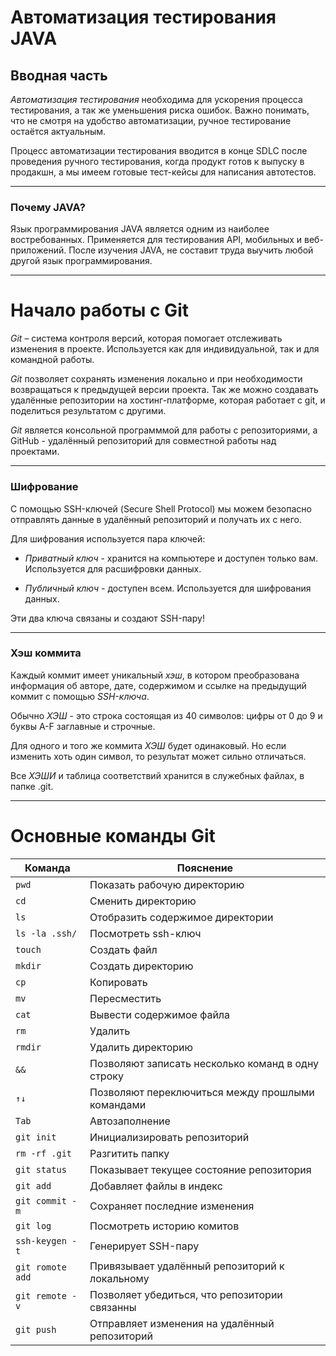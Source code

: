# **Автоматизация тестирования JAVA**

## **Вводная часть**

*Автоматизация тестирования* необходима для ускорения процесса тестирования, а так же уменьшения риска ошибок. Важно понимать, что не смотря на удобство автоматизации, ручное тестирование остаётся актуальным.

Процесс автоматизации тестирования вводится в конце SDLC после проведения ручного тестирования, когда продукт готов к выпуску в продакшн, а мы имеем готовые тест-кейсы для написания автотестов.

----
### **Почему JAVA?**

Язык программирования JAVA является одним из наиболее востребованных. Применяется для тестирования API, мобильных и веб-приложений. После изучения JAVA, не составит труда выучить любой другой язык программирования.

----
# **Начало работы с Git**

*Git* – система контроля версий, которая помогает отслеживать изменения в проекте. Используется как для индивидуальной, так и для командной работы.

*Git* позволяет сохранять изменения локально и при необходимости возвращаться к предыдущей версии проекта. Так же можно создавать удалённые репозитории на хостинг-платформе, которая работает с git, и поделиться результатом с другими.

*Git* является консольной программмой для работы с репозиториями, а GitHub - удалённый репозиторий для совместной работы над проектами.

----
### **Шифрование**

С помощью SSH-ключей (Secure Shell Protocol) мы можем безопасно отправлять данные в удалённый репозиторий и получать их с него.

Для шифрования используется пара ключей:

- *Приватный ключ* - хранится на компьютере и доступен только вам. Используется для расшифровки данных.

- *Публичный ключ* - доступен всем. Используется для шифрования данных.

Эти два ключа связаны и создают SSH-пару!

----
### **Хэш коммита**

Каждый коммит имеет уникальный *хэш*, в котором преобразована информация об авторе, дате, содержимом и ссылке на предыдущий коммит с помощью *SSH-ключа*.

Обычно *ХЭШ* - это строка состоящая из 40 символов: цифры от 0 до 9 и буквы A-F заглавные и строчные.

Для одного и того же коммита *ХЭШ* будет одинаковый. Но если изменить хоть один символ, то результат может сильно отличаться.

Все *ХЭШИ* и таблица соответствий хранится в служебных файлах, в папке .git. 

----
# **Основные команды Git**

**Команда** | **Пояснение**
--- | ---
`pwd` | Показать рабочую директорию
`cd` | Сменить директорию
`ls` | Отобразить содержимое директории
`ls -la .ssh/` | Посмотреть ssh-ключ
`touch` | Создать файл
`mkdir` | Создать директорию
`cp` | Копировать
`mv` | Пересместить
`cat` | Вывести содержимое файла
`rm` | Удалить
`rmdir` | Удалить директорию
`&&` | Позволяют записать несколько команд в одну строку
`↑↓` | Позволяют переключиться между прошлыми командами
`Tab` | Автозаполнение
`git init` | Инициализировать репозиторий
`rm -rf .git` | Разгитить папку
`git status` | Показывает текущее состояние репозитория
`git add` | Добавляет файлы в индекс
`git commit -m` | Сохраняет последние изменения
`git log` | Посмотреть историю комитов
`ssh-keygen -t` | Генерирует SSH-пару
`git romote add` | Привязывает удалённый репозиторий к локальному
`git remote -v` | Позволяет убедиться, что репозитории связанны
`git push` | Отправляет изменения на удалённый репозиторий